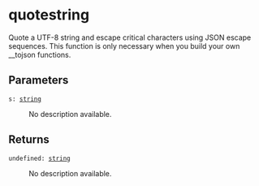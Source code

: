 # quotestring

Quote a UTF-8 string and escape critical characters using JSON escape sequences. This function is only necessary when you build your own __tojson functions.

## Parameters

<dl class="describe">
<dt><code class="descname">s: <a href="https://mwse.readthedocs.io/en/latest/lua/type/string.html">string</a></code></dt>
<dd>

No description available.

</dd>
</dl>

## Returns

<dl class="describe">
<dt><code class="descname">undefined: <a href="https://mwse.readthedocs.io/en/latest/lua/type/string.html">string</a></code></dt>
<dd>

No description available.

</dd>
</dl>
